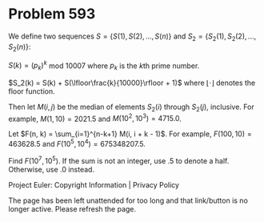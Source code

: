 #   Problem 593

   We define two sequences $S = \{S(1), S(2), ..., S(n)\}$ and $S_2 =
   \{S_2(1), S_2(2), ..., S_2(n)\}$:

   $S(k) = (p_k)^k$ mod $10007$ where $p_k$ is the $k$th prime number.

   $S_2(k) = S(k) + S(\lfloor\frac{k}{10000}\rfloor + 1)$ where $\lfloor
   \cdot \rfloor$ denotes the floor function.

   Then let $M(i, j)$ be the median of elements $S_2(i)$ through $S_2(j)$,
   inclusive. For example, $M(1, 10) = 2021.5$ and $M(10^2, 10^3) = 4715.0$.

   Let $F(n, k) = \sum_{i=1}^{n-k+1} M(i, i + k - 1)$. For example, $F(100,
   10) = 463628.5$ and $F(10^5, 10^4) = 675348207.5$.

   Find $F(10^7, 10^5)$. If the sum is not an integer, use $.5$ to denote a
   half. Otherwise, use $.0$ instead.

   Project Euler: Copyright Information | Privacy Policy

   The page has been left unattended for too long and that link/button is no
   longer active. Please refresh the page.
